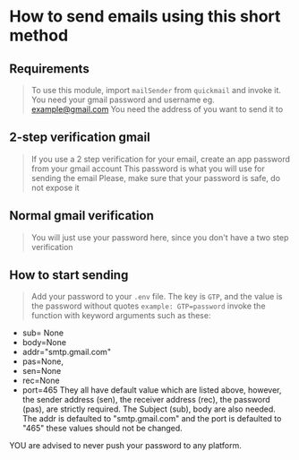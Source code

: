 # How to send emails using this short method

## Requirements
>
> To use this module, import `mailSender` from `quickmail` and invoke it.
> You need your gmail password and username eg. <example@gmail.com>
> You need the address of you want to send it to
>
## 2-step verification gmail
>
> If you use a 2 step verification for your email, create an app password from your gmail account
> This password is what you will use for sending the email
> Please, make sure that your password is safe, do not expose it

## Normal gmail verification
>
> You will just use your password here, since you don't have a two step verification

## How to start sending
>
> Add your password to your `.env` file. The key is `GTP`, and the value is the password without quotes
`example: GTP=password`
> invoke the function with keyword arguments such as these:

* sub= None
* body=None
* addr="smtp.gmail.com"
* pas=None,
* sen=None
* rec=None
* port=465
They all have default value which are listed above, however, the sender address (sen),
the receiver address (rec), the password (pas), are strictly required.
The Subject (sub), body are also needed.
The addr is defaulted to "smtp.gmail.com" and the port is defaulted to "465" these values should not be changed.

YOU are advised to never push your password to any platform.

